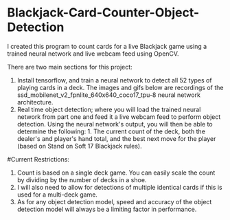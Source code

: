 # Blackjack-Card-Counter-Object-Detection


I created this program to count cards for a live Blackjack game using a trained neural network and live webcam feed using OpenCV.

There are two main sections for this project:

1. Install tensorflow, and train a neural network to detect all 52 types of playing cards in a deck. The images and gifs below are recordings of the ssd_mobilenet_v2_fpnlite_640x640_coco17_tpu-8 neural network architecture.
2. Real time object detection; where you will load the trained neural network from part one and feed it a live webcam feed to perform object detection. Using the neural network's output, you will then be able to determine the following: 1. The current count of the deck, both the dealer's and player's hand total, and the best next move for the player (based on Stand on Soft 17 Blackjack rules).







#Current Restrictions:
1. Count is based on a single deck game. You can easily scale the count by dividing by the number of decks in a shoe.
2. I will also need to allow for detections of multiple identical cards if this is used for a multi-deck game.
3. As for any object detection model, speed and accuracy of the object detection model will always be a limiting factor in performance.
